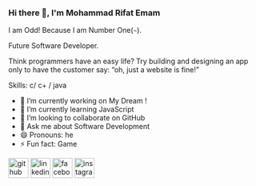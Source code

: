 ### Hi there 👋, I'm Mohammad Rifat Emam

I am Odd! Because I am Number One(`~`).

Future Software Developer.

Think programmers have an easy life? Try building and designing an app only to have the customer say: “oh, just a website is fine!”

Skills: c/ c+ / java

- 🔭 I’m currently working on My Dream ! 
- 🌱 I’m currently learning JavaScript 
- 👯 I’m looking to collaborate on GitHub  
- 💬 Ask me about Software Development 
- 😄 Pronouns: he 
- ⚡ Fun fact: Game 


[<img src='https://cdn.jsdelivr.net/npm/simple-icons@3.0.1/icons/github.svg' alt='github' height='40'>](https://github.com/https://github.com/RifatEmam/RifatEmam/edit/main/README.md)  [<img src='https://cdn.jsdelivr.net/npm/simple-icons@3.0.1/icons/linkedin.svg' alt='linkedin' height='40'>](https://www.linkedin.com/in/https://www.linkedin.com/in/md-rifat-emam-b7830026a//)  [<img src='https://cdn.jsdelivr.net/npm/simple-icons@3.0.1/icons/facebook.svg' alt='facebook' height='40'>](https://www.facebook.com/https://www.facebook.com/profile.php?id=100009359677802)  [<img src='https://cdn.jsdelivr.net/npm/simple-icons@3.0.1/icons/instagram.svg' alt='instagram' height='40'>](https://www.instagram.com/______ri__fa__t__/) 

